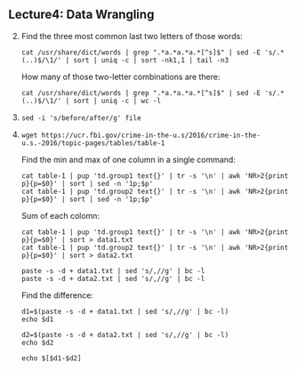 ## Lecture4: Data Wrangling

2. Find the three most common last two letters of those words:

   ```shell
   cat /usr/share/dict/words | grep ".*a.*a.*a.*[^s]$" | sed -E 's/.*(..)$/\1/' | sort | uniq -c | sort -nk1,1 | tail -n3
   ```

   How many of those two-letter combinations are there:

   ```shell
   cat /usr/share/dict/words | grep ".*a.*a.*a.*[^s]$" | sed -E 's/.*(..)$/\1/' | sort | uniq -c | wc -l
   ```

3. ```shell
   sed -i 's/before/after/g' file
   ```

6. ```shell
   wget https://ucr.fbi.gov/crime-in-the-u.s/2016/crime-in-the-u.s.-2016/topic-pages/tables/table-1
   ```

   Find the min and max of one column in a single command:

   ```shell
   cat table-1 | pup 'td.group1 text{}' | tr -s '\n' | awk 'NR>2{print p}{p=$0}' | sort | sed -n '1p;$p'
   cat table-1 | pup 'td.group2 text{}' | tr -s '\n' | awk 'NR>2{print p}{p=$0}' | sort | sed -n '1p;$p'
   ```

   Sum of each colomn:

   ```shell
   cat table-1 | pup 'td.group1 text{}' | tr -s '\n' | awk 'NR>2{print p}{p=$0}' | sort > data1.txt
   cat table-1 | pup 'td.group2 text{}' | tr -s '\n' | awk 'NR>2{print p}{p=$0}' | sort > data2.txt
   
   paste -s -d + data1.txt | sed 's/,//g' | bc -l
   paste -s -d + data2.txt | sed 's/,//g' | bc -l
   ```

   Find the difference:

   ```shell
   d1=$(paste -s -d + data1.txt | sed 's/,//g' | bc -l)
   echo $d1
   
   d2=$(paste -s -d + data2.txt | sed 's/,//g' | bc -l)
   echo $d2
   
   echo $[$d1-$d2]
   ```

   

   



